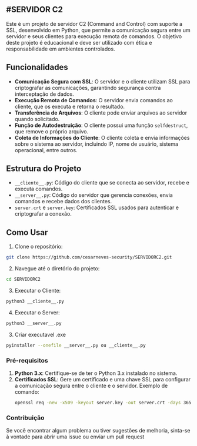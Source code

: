 #SERVIDOR C2
---
Este é um projeto de servidor C2 (Command and Control) com suporte a SSL, desenvolvido em Python, que permite a comunicação segura entre um servidor e seus clientes para execução remota de comandos. O objetivo deste projeto é educacional e deve ser utilizado com ética e responsabilidade em ambientes controlados.

## Funcionalidades
- **Comunicação Segura com SSL**: O servidor e o cliente utilizam SSL para criptografar as comunicações, garantindo segurança contra interceptação de dados.
- **Execução Remota de Comandos**: O servidor envia comandos ao cliente, que os executa e retorna o resultado.
- **Transferência de Arquivos**: O cliente pode enviar arquivos ao servidor quando solicitado.
- **Função de Autodestruição**: O cliente possui uma função `selfdestruct`, que remove o próprio arquivo.
- **Coleta de Informações do Cliente**: O cliente coleta e envia informações sobre o sistema ao servidor, incluindo IP, nome de usuário, sistema operacional, entre outros.

## Estrutura do Projeto
- `__cliente__.py`: Código do cliente que se conecta ao servidor, recebe e executa comandos.
- `__server__.py`: Código do servidor que gerencia conexões, envia comandos e recebe dados dos clientes.
- `server.crt` e `server.key`: Certificados SSL usados para autenticar e criptografar a conexão.

## Como Usar
1. Clone o repositório:
```bash
git clone https://github.com/cesarneves-security/SERVIDORC2.git
```
2. Navegue até o diretório do projeto:
```bash
cd SERVIDORC2
```
3. Executar o Cliente:
```bash
python3 __cliente__.py
```
4. Executar o Server:
```bash
python3 __server__.py
```
3. Criar executavel .exe
```bash
pyinstaller --onefile __server__.py ou __cliente__.py
```

### Pré-requisitos
1. **Python 3.x**: Certifique-se de ter o Python 3.x instalado no sistema.
2. **Certificados SSL**: Gere um certificado e uma chave SSL para configurar a comunicação segura entre o cliente e o servidor. Exemplo de comando:
   ```bash
   openssl req -new -x509 -keyout server.key -out server.crt -days 365 -nodes

### Contribuição
Se você encontrar algum problema ou tiver sugestões de melhoria, sinta-se à vontade para abrir uma issue ou enviar um pull request
